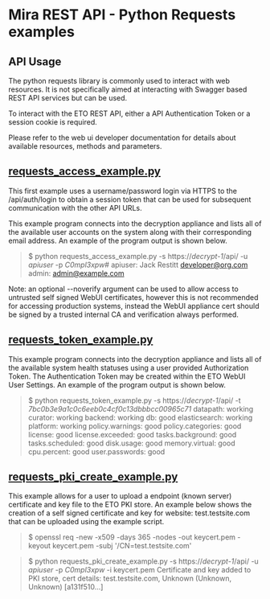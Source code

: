 # Mira REST API - Python Requests examples

## API Usage

The python requests library is commonly used to interact with web resources.
It is not specifically aimed at interacting with Swagger based REST API services
but can be used.

To interact with the ETO REST API, either a API Authentication Token or a session
cookie is required.

Please refer to the web ui developer documentation for details about available resources,
methods and parameters.

## [requests_access_example.py](requests_access_example.py)
This first example uses a username/password login via HTTPS to the /api/auth/login
to obtain a session token that can be used for subsequent communication with the
other API URLs.

This example program connects into the decryption appliance and lists all of the
available user accounts on the system along with their corresponding email address.
An example of the program output is shown below.

> \$ python requests_access_example.py -s https://*decrypt-1*/api/ -u *apiuser* -p *C0mpl3xpw#*
apiuser: Jack Restitt <developer@org.com>
admin:   <admin@example.com>

Note: an optional --noverify argument can be used to allow access to untrusted
self signed WebUI certificates, however this is not recommended for accessing
production systems, instead the WebUI appliance cert should be signed by a trusted
internal CA and verification always performed.

## [requests_token_example.py](requests_token_example.py)
This example program connects into the decryption appliance and lists all of the
available system health statuses using a user provided Authorization Token.
The Authentication Token may be created within the ETO WebUI User Settings.
An example of the program output is shown below.

> \$ python requests_token_example.py -s https://*decrypt-1*/api/ -t *7bc0b3e9a1c0c6eeb0c4cf0c13dbbbcc00965c71*
datapath: working
curator: working
backend: working
db: good
elasticsearch: working
platform: working
policy.warnings: good
policy.categories: good
license: good
license.exceeded: good
tasks.background: good
tasks.scheduled: good
disk.usage: good
memory.virtual: good
cpu.percent: good
user.passwords: good

## [requests_pki_create_example.py](requests_pki_create_example.py)
This example allows for a user to upload a endpoint (known server) certificate
and key file to the ETO PKI store.
An example below shows the creation of a self signed certificate and key for website:
test.testsite.com that can be uploaded using the example script.

> \$ openssl req -new -x509 -days 365 -nodes -out keycert.pem -keyout keycert.pem -subj '/CN=test.testsite.com'

> $ python requests_pki_create_example.py -s https://*decrypt-1*/api/ -u *apiuser*  -p *C0mpl3xpw* -i keycert.pem
Certificate and key added to PKI store, cert details: test.testsite.com, Unknown (Unknown, Unknown) [a131f510...]
